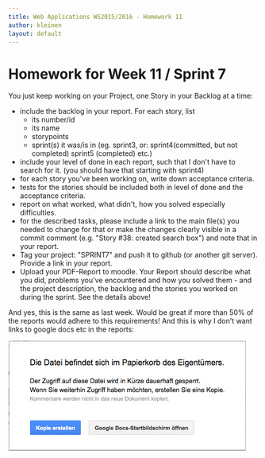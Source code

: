 ```yaml
---
title: Web Applications WS2015/2016 - Homework 11
author: kleinen
layout: default
---
```


# Homework for Week 11 / Sprint 7

You just keep working on your Project, one Story in your Backlog at a time:

- include the backlog in your report. For each story, list
    - its number/id
    - its name
    - storypoints
    - sprint(s) it was/is in (eg. sprint3, or: sprint4(committed, but not completed) sprint5 (completed) etc.)
- include your level of done in each report, such that I don't have to search for it. (you should have that starting with sprint4)
- for each story you've been working on, write down acceptance criteria.
- tests for the stories should be included both in level of done and the acceptance criteria.
- report on what worked, what didn't, how you solved especially difficulties.
- for the described tasks, please include a link to the main file(s) you needed to change for that or make the changes clearly visible in a commit comment (e.g. "Story #38: created search box") and note that in your report.
- Tag your project: "SPRINT7" and push it to github (or another git server). Provide a link in your report.
- Upload your PDF-Report to moodle. Your Report should describe what you did, problems you've encountered and how you solved them - and the project description, the backlog and the stories you worked on during the sprint. See the details above!

And yes, this is the same as last week. Would be great if more than 50% of the reports would adhere to this requirements!
And this is why I don't want links to google docs etc in the reports:

![Link](images/whynolinks.jpg)
